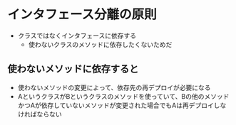 # インタフェース分離の原則

- クラスではなくインタフェースに依存する
  - 使わないクラスのメソッドに依存したくないためだ

## 使わないメソッドに依存すると

- 使わないメソッドの変更によって、依存先の再デプロイが必要になる
- AというクラスがBというクラスのメソッドを使っていて、Bの他のメソッドかつAが依存していないメソッドが変更された場合でもAは再デプロイしなければならない

